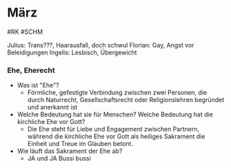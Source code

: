 # März
#RK #SCHM 


Julius: Trans???, Haarausfall, doch schwul
Florian: Gay, Angst vor Beleidigungen
Ingelis: Lesbisch, Übergewicht

### Ehe, Eherecht

- Was ist "Ehe"?
	- Förmliche, gefestigte Verbindung zwischen zwei Personen, die durch Naturrecht, Gesellschaftsrecht oder Religionslehren begründet und anerkannt ist
- Welche Bedeutung hat sie für Menschen? Welche Bedeutung hat die kirchliche Ehe vor Gott?
	- Die Ehe steht für Liebe und Engagement zwischen Partnern, während die kirchliche Ehe vor Gott als heiliges Sakrament die Einheit und Treue im Glauben betont.
- Wie läuft das Sakrament der Ehe ab?
	- JA und JA Bussi bussi 